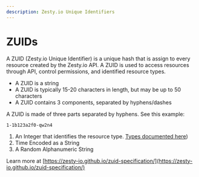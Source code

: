 ```yaml
---
description: Zesty.io Unique Identifiers
---
```


# ZUIDs

A ZUID (Zesty.io Unique Identifier) is a unique hash that is assign to every resource created by the Zesty.io API. A ZUID is used to access resources through API, control permissions, and identified resource types.&#x20;

* A ZUID is a string
* A ZUID is typically 15-20 characters in length, but may be up to 50 characters
* A ZUID contains 3 components, separated by hyphens/dashes

A ZUID is made of three parts separated by hyphens. See this example:

```
1-1b123a2f0-qw2n4
```

1. An Integer that identifies the resource type. [Types documented here](https://github.com/zesty-io/zuid-specification/blob/master/prefixes.json))
2. Time Encoded as a String
3. A Random Alphanumeric String

Learn more at [https://zesty-io.github.io/zuid-specification/](https://zesty-io.github.io/zuid-specification/)
